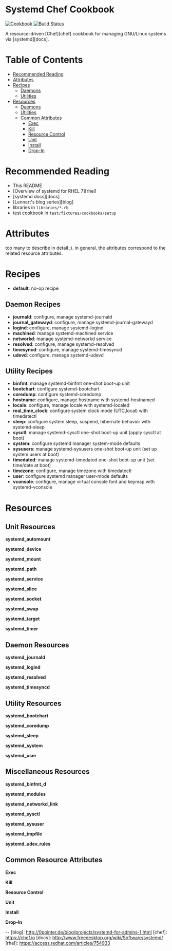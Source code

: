 Systemd Chef Cookbook
=====================

[![Cookbook](http://img.shields.io/cookbook/v/systemd.svg)](https://github.com/nathwill/chef-systemd)
[![Build Status](https://travis-ci.org/nathwill/chef-systemd.svg?branch=master)](https://travis-ci.org/nathwill/chef-systemd)

A resource-driven [Chef][chef] cookbook for managing GNU/Linux systems via [systemd][docs].

<a name="toc">Table of Contents</a>
===================================

 - [Recommended Reading](#recommended-reading)
 - [Attributes](#attributes)
 - [Recipes](#recipes)
   - [Daemons](#daemon-recipes)
   - [Utilities](#utility-recipes)
 - [Resources](#resources)
   - [Daemons](#daemon-resources)
   - [Utilities](#utility-resources)
   - [Common Attributes](#common-resource-attributes)
     - [Exec](#common-exec)
     - [Kill](#common-kill)
     - [Resource Control](#common-resource-control)
     - [Unit](#common-unit)
     - [Install](#common-install)
     - [Drop-In](#common-drop-in)

<a name="recommended-reading">Recommended Reading</a>
=====================================================

 - This README
 - [Overview of systemd for RHEL 7][rhel]
 - [systemd docs][docs]
 - [Lennart's blog series][blog]
 - libraries in `libraries/*.rb`
 - test cookbook in `test/fixtures/cookbooks/setup`

<a name="attributes">Attributes</a>
===================================

too many to describe in detail ;).
in general, the attributes correspond to the related resource attributes.

<a name="recipes">Recipes</a>
=============================

 - **default**: no-op recipe

<a name="daemon-recipes">Daemon Recipes</a>
-------------------------------------------

 - **journald**: configure, manage systemd-journald
 - **journal\_gatewayd**: configure, manage systemd-journal-gatewayd
 - **logind**: configure, manage systemd-logind
 - **machined**: manage systemd-machined service
 - **networkd**: manage systemd-networkd service
 - **resolved**: configure, manage systemd-resolved
 - **timesyncd**: configure, manage systemd-timesyncd
 - **udevd**: configure, manage systemd-udevd

<a name="utility-recipes">Utility Recipes</a>
---------------------------------------------

 - **binfmt**: manage systemd-binfmt one-shot boot-up unit
 - **bootchart**: configure systemd-bootchart
 - **coredump**: configure systemd-coredump
 - **hostname**: configure, manage hostname with systemd-hostnamed
 - **locale**: configure, manage locale with systemd-localed
 - **real\_time\_clock**: configure system clock mode (UTC,local) with timedatectl
 - **sleep**: configure system sleep, suspend, hibernate behavior with systemd-sleep
 - **sysctl**: manage systemd-sysctl one-shot boot-up unit (apply sysctl at boot)
 - **system**: configure systemd manager system-mode defaults
 - **sysusers**: manage systemd-sysusers one-shot boot-up unit (set up system users at boot)
 - **timedated**: manage systemd-timedated one-shot boot-up unit (set time/date at boot)
 - **timezone**: configure, manage timezone with timedatectl
 - **user**: configure systemd manager user-mode defaults
 - **vconsole**: configure, manage virtual console font and keymap with systemd-vconsole

<a name="resources"></a>Resources
=================================

<a name="unit-resources"></a>Unit Resources
-------------------------------------------

<a name="systemd_automount"></a>**systemd\_automount**

<a name="systemd_device"></a>**systemd\_device**

<a name="systemd_mount"></a>**systemd\_mount**

<a name="systemd_path"></a>**systemd\_path**

<a name="systemd_service"></a>**systemd\_service**

<a name="systemd_slice"></a>**systemd\_slice**

<a name="systemd_socket"></a>**systemd\_socket**

<a name="systemd_swap"></a>**systemd\_swap**

<a name="systemd_target"></a>**systemd\_target**

<a name="systemd_timer"></a>**systemd\_timer**


<a name="daemon-resources"></a>Daemon Resources
-----------------------------------------------

<a name="systemd_journald"></a>**systemd\_journald**

<a name="systemd_logind"></a>**systemd\_logind**

<a name="systemd_resolved"></a>**systemd\_resolved**

<a name="systemd_timesyncd"></a>**systemd\_timesyncd**



<a name="utility-resources"></a>Utility Resources
-------------------------------------------------

<a name="systemd_bootchart"></a>**systemd\_bootchart**

<a name="systemd_coredump"></a>**systemd\_coredump**

<a name="systemd_sleep"></a>**systemd\_sleep**

<a name="systemd_system"></a>**systemd\_system**

<a name="systemd_user"></a>**systemd\_user**


<a name="misc-resources"></a>Miscellaneous Resources
----------------------------------------------------

<a name="systemd_binfmt_d"></a>**systemd\_binfmt\_d**

<a name="systemd_modules"></a>**systemd\_modules**

<a name="systemd_networkd_link"></a>**systemd\_networkd\_link**

<a name="systemd_sysctl"></a>**systemd\_sysctl**

<a name="systemd_sysuser"></a>**systemd\_sysuser**

<a name="systemd_tmpfile"></a>**systemd\_tmpfile**

<a name="systemd_udev_rules"></a>**systemd\_udev\_rules**


<a name="common-resource-attributes"></a>Common Resource Attributes
-------------------------------------------------------------------

<a name="common-exec"></a>**Exec**

<a name="common-kill"></a>**Kill**

<a name="common-resource-control"></a>**Resource Control**

<a name="common-unit"></a>**Unit**

<a name="common-install"></a>**Install**

<a name="common-drop-in"></a>**Drop-In**


--
[blog]: http://0pointer.de/blog/projects/systemd-for-admins-1.html
[chef]: https://chef.io
[docs]: http://www.freedesktop.org/wiki/Software/systemd/
[rhel]: https://access.redhat.com/articles/754933
